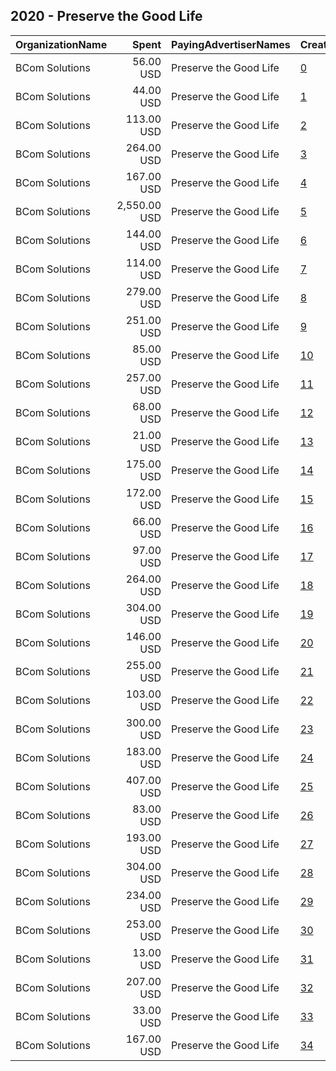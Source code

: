 ## 2020 - Preserve the Good Life 
|OrganizationName|Spent|PayingAdvertiserNames|CreativeUrls|Impressions|Genders|AgeBrackets|CountryCodes|BillingAddresses|CandidateBallotInformation|
|:---|---:|:---|:---|---:|:---|:---|:---|:---|:---|
|BCom Solutions|56.00 USD|Preserve the Good Life|[0](https://www.snap.com/political-ads/asset/58aa400993b814409c3ef11d75d74c59a566c60680a7c714cd30f46a4ff677a9?mediaType=jpg)|17,130||18+|united states|"919 Central Ave,Auburn,68305,US"|Blood Weber Bostar Hester|
|BCom Solutions|44.00 USD|Preserve the Good Life|[1](https://www.snap.com/political-ads/asset/a2ad50d19ebdc29948b93455e24a530375ede7b5e32a809fc3c2217851725ec8?mediaType=jpg)|11,194||18+|united states|"919 Central Ave,Auburn,68305,US"|Blood Weber Bostar Hester|
|BCom Solutions|113.00 USD|Preserve the Good Life|[2](https://www.snap.com/political-ads/asset/918a8044bb024c7455ed71b01066c37f1000c892e6223e01e81bbc15b41af174?mediaType=jpg)|28,936||18+|united states|"919 Central Ave,Auburn,68305,US"|Blood Weber Bostar Hester|
|BCom Solutions|264.00 USD|Preserve the Good Life|[3](https://www.snap.com/political-ads/asset/a8f1532db9046970ddc880318f2239db20fbafef4e7348864c8ea2f8387f43a7?mediaType=jpg)|65,350||18+|united states|"919 Central Ave,Auburn,68305,US"|Blood Weber Bostar Hester|
|BCom Solutions|167.00 USD|Preserve the Good Life|[4](https://www.snap.com/political-ads/asset/92bbb6fd80d5fe82d490c157e0304030fe7ccce6a1369cdcc5d7ddd041448da8?mediaType=jpg)|50,747||18+|united states|"919 Central Ave,Auburn,68305,US"|Blood Weber Bostar Hester|
|BCom Solutions|2,550.00 USD|Preserve the Good Life|[5](https://www.snap.com/political-ads/asset/f4966002e33b0666e96c780904289f7f7de3d8d618d69c4d90b63d93ddc93b67?mediaType=jpg)|807,924||18+|united states|"919 Central Ave,Auburn,68305,US"|Blood Weber Bostar Hester|
|BCom Solutions|144.00 USD|Preserve the Good Life|[6](https://www.snap.com/political-ads/asset/886b6c142b35f5fae6c151d6992494675f3355891af25963abc27cd884654744?mediaType=jpg)|44,198||18+|united states|"919 Central Ave,Auburn,68305,US"|Blood Weber Bostar Hester|
|BCom Solutions|114.00 USD|Preserve the Good Life|[7](https://www.snap.com/political-ads/asset/4d34d8856a83b28eb5d8e3539539ba34c11a97b43661de635cd9d53a4eb60e08?mediaType=jpg)|29,144||18+|united states|"919 Central Ave,Auburn,68305,US"|Blood Weber Bostar Hester|
|BCom Solutions|279.00 USD|Preserve the Good Life|[8](https://www.snap.com/political-ads/asset/29e00c4505d6fab529e0dcf24b8960083042b387bb256363090271b96fb00c9f?mediaType=jpg)|84,678||18+|united states|"919 Central Ave,Auburn,68305,US"|Blood Weber Bostar Hester|
|BCom Solutions|251.00 USD|Preserve the Good Life|[9](https://www.snap.com/political-ads/asset/ea1505b7a6527d7eea23273bc199f5e9460d710aa8e1b4633d3d86030d4ab556?mediaType=jpg)|75,716||18+|united states|"919 Central Ave,Auburn,68305,US"|Blood Weber Bostar Hester|
|BCom Solutions|85.00 USD|Preserve the Good Life|[10](https://www.snap.com/political-ads/asset/c66744f679c789d04497680b64473e8cbe282bf32e5155f2b99b1a955e64a0f4?mediaType=jpg)|21,761||18+|united states|"919 Central Ave,Auburn,68305,US"|Blood Weber Bostar Hester|
|BCom Solutions|257.00 USD|Preserve the Good Life|[11](https://www.snap.com/political-ads/asset/84f454d3217dac217bb486a5da60c9fe6ea5030730bbf685a6fd30cf8f580480?mediaType=jpg)|63,660||18+|united states|"919 Central Ave,Auburn,68305,US"|Blood Weber Bostar Hester|
|BCom Solutions|68.00 USD|Preserve the Good Life|[12](https://www.snap.com/political-ads/asset/24d4af8d0472b9189351d5bff248e4e3d74aa7a65acf09b5333bce073b03dcce?mediaType=jpg)|17,312||18+|united states|"919 Central Ave,Auburn,68305,US"|Blood Weber Bostar Hester|
|BCom Solutions|21.00 USD|Preserve the Good Life|[13](https://www.snap.com/political-ads/asset/5a0c4b3486c321d218475dc8fc96745cdd0a6fb0d1311c9ddd79aacd7da11c61?mediaType=jpg)|5,663||18+|united states|"919 Central Ave,Auburn,68305,US"|Blood Weber Bostar Hester|
|BCom Solutions|175.00 USD|Preserve the Good Life|[14](https://www.snap.com/political-ads/asset/2754ee5b69fa36481d8574597b8103545cab60bd20fba941a5a8482b5e09350d?mediaType=jpg)|43,248||18+|united states|"919 Central Ave,Auburn,68305,US"|Blood Weber Bostar Hester|
|BCom Solutions|172.00 USD|Preserve the Good Life|[15](https://www.snap.com/political-ads/asset/cb7cff0e535b92c1f4322cae60bfc2f4f394ae23e47bfc034d681016b32d57c0?mediaType=jpg)|42,762||18+|united states|"919 Central Ave,Auburn,68305,US"|Blood Weber Bostar Hester|
|BCom Solutions|66.00 USD|Preserve the Good Life|[16](https://www.snap.com/political-ads/asset/04c91686f09670934e81112e17a6fbf28589700ad28cb0acd21b24f0189dbeec?mediaType=jpg)|16,865||18+|united states|"919 Central Ave,Auburn,68305,US"|Blood Weber Bostar Hester|
|BCom Solutions|97.00 USD|Preserve the Good Life|[17](https://www.snap.com/political-ads/asset/51be52bd8d95dc08c6a2f68356e15ac72b161248e7defbc31c110f3ad5bc4f2a?mediaType=jpg)|24,817||18+|united states|"919 Central Ave,Auburn,68305,US"|Blood Weber Bostar Hester|
|BCom Solutions|264.00 USD|Preserve the Good Life|[18](https://www.snap.com/political-ads/asset/cf195d7a8f289d13ba99a049979f09c043c38e7968fec346450f06e3086e6ec5?mediaType=jpg)|65,387||18+|united states|"919 Central Ave,Auburn,68305,US"|Blood Weber Bostar Hester|
|BCom Solutions|304.00 USD|Preserve the Good Life|[19](https://www.snap.com/political-ads/asset/433c2a17bce8e9db3b93d2be42b8f5feafff5c04be6e31a0983e85dadef20b71?mediaType=jpg)|91,169||18+|united states|"919 Central Ave,Auburn,68305,US"|Blood Weber Bostar Hester|
|BCom Solutions|146.00 USD|Preserve the Good Life|[20](https://www.snap.com/political-ads/asset/216c7823d90f764f96c94cb59e39f9076e4958eef7e9edbb893ab167fae4634c?mediaType=jpg)|44,725||18+|united states|"919 Central Ave,Auburn,68305,US"|Blood Weber Bostar Hester|
|BCom Solutions|255.00 USD|Preserve the Good Life|[21](https://www.snap.com/political-ads/asset/f252d44c5ca02406a2522f35e8549379b9e46d4740b9cfd46484af813c00526f?mediaType=jpg)|63,191||18+|united states|"919 Central Ave,Auburn,68305,US"|Blood Weber Bostar Hester|
|BCom Solutions|103.00 USD|Preserve the Good Life|[22](https://www.snap.com/political-ads/asset/49481ba3c27e686f845c849b1622a37b1ce346ae05e2c7ed0ab3c13132fe5f6f?mediaType=jpg)|26,243||18+|united states|"919 Central Ave,Auburn,68305,US"|Blood Weber Bostar Hester|
|BCom Solutions|300.00 USD|Preserve the Good Life|[23](https://www.snap.com/political-ads/asset/891873cd829fc9c4a3acdd4213dad4630517ace5d2a841b03c8a372e61299e1d?mediaType=jpg)|93,031||18+|united states|"919 Central Ave,Auburn,68305,US"|Blood Weber Bostar Hester|
|BCom Solutions|183.00 USD|Preserve the Good Life|[24](https://www.snap.com/political-ads/asset/5bf6547da8010a7c59aead022dbc7d8c7a4f69f60d77d1b7f1309053a84b0ab2?mediaType=jpg)|55,848||18+|united states|"919 Central Ave,Auburn,68305,US"|Blood Weber Bostar Hester|
|BCom Solutions|407.00 USD|Preserve the Good Life|[25](https://www.snap.com/political-ads/asset/0eff2b4ace2a4e8c681bb7d75c6f7fb8fe2bc1a8f5920067a25730b7e23c8b7c?mediaType=jpg)|100,695||18+|united states|"919 Central Ave,Auburn,68305,US"|Blood Weber Bostar Hester|
|BCom Solutions|83.00 USD|Preserve the Good Life|[26](https://www.snap.com/political-ads/asset/f3eee178182d549c70dbc68d06b21d50ed329fe56b91d85f246178ca94797e3c?mediaType=jpg)|21,386||18+|united states|"919 Central Ave,Auburn,68305,US"|Blood Weber Bostar Hester|
|BCom Solutions|193.00 USD|Preserve the Good Life|[27](https://www.snap.com/political-ads/asset/cffa66b906068a64f847594d9f3a2d972177bebd6b33ec2c811a0bb790dff19e?mediaType=jpg)|57,096||18+|united states|"919 Central Ave,Auburn,68305,US"|Blood Weber Bostar Hester|
|BCom Solutions|304.00 USD|Preserve the Good Life|[28](https://www.snap.com/political-ads/asset/b43d1c562d93e01b97ae9d6484d4fd5c8445c40296cd90ac3569c67ad5d0a856?mediaType=jpg)|75,223||18+|united states|"919 Central Ave,Auburn,68305,US"|Blood Weber Bostar Hester|
|BCom Solutions|234.00 USD|Preserve the Good Life|[29](https://www.snap.com/political-ads/asset/5cbd6357ed00ca58e018ddcc5325e44f915db6771a06f47897bbf58d0674667f?mediaType=jpg)|70,813||18+|united states|"919 Central Ave,Auburn,68305,US"|Blood Weber Bostar Hester|
|BCom Solutions|253.00 USD|Preserve the Good Life|[30](https://www.snap.com/political-ads/asset/4bdd68d112a730d272d7cb6c2e687456d11a00df607486e4ae6785c3d1b0956e?mediaType=jpg)|75,816||18+|united states|"919 Central Ave,Auburn,68305,US"|Blood Weber Bostar Hester|
|BCom Solutions|13.00 USD|Preserve the Good Life|[31](https://www.snap.com/political-ads/asset/08709897b1f109e95e980934c8e02b36f53303f1228a55cadcf42c3cebc4b62f?mediaType=jpg)|3,591||18+|united states|"919 Central Ave,Auburn,68305,US"|Blood Weber Bostar Hester|
|BCom Solutions|207.00 USD|Preserve the Good Life|[32](https://www.snap.com/political-ads/asset/297b5d96d279e26d552233566aa5fbe1310853db302b3ead917c7e68d15e7e17?mediaType=jpg)|51,297||18+|united states|"919 Central Ave,Auburn,68305,US"|Blood Weber Bostar Hester|
|BCom Solutions|33.00 USD|Preserve the Good Life|[33](https://www.snap.com/political-ads/asset/e8797b1a38089c359bd46e364a77fad9ed94b3cd4e4b7b3f3a7488292de4a0d7?mediaType=jpg)|10,495||18+|united states|"919 Central Ave,Auburn,68305,US"|Blood Weber Bostar Hester|
|BCom Solutions|167.00 USD|Preserve the Good Life|[34](https://www.snap.com/political-ads/asset/c9f5caa96c2a3a79822dd46574a8aa3f40ab3494ad03d01c0e3ee75602d4000f?mediaType=jpg)|42,548||18+|united states|"919 Central Ave,Auburn,68305,US"|Blood Weber Bostar Hester|
